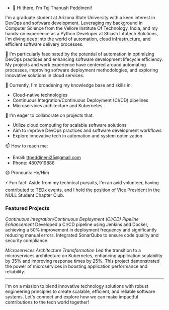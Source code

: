 - 👋 Hi there, I'm Tej Thanush Peddineni!

I'm a graduate student at Arizona State University with a keen interest in DevOps and software development. Leveraging my background in Computer Science from the Vellore Institute Of Technology, India, and my hands-on experience as a Python Developer at Shiash Infotech Solutions, I'm diving deep into the world of automation, cloud infrastructure, and efficient software delivery processes.

👀 I'm particularly fascinated by the potential of automation in optimizing DevOps practices and enhancing software development lifecycle efficiency. My projects and work experience have centered around automating processes, improving software deployment methodologies, and exploring innovative solutions in cloud services.

🌱 Currently, I'm broadening my knowledge base and skills in:
- Cloud-native technologies
- Continuous Integration/Continuous Deployment (CI/CD) pipelines
- Microservices architecture and Kubernetes

💞️ I'm eager to collaborate on projects that:
- Utilize cloud computing for scalable software solutions
- Aim to improve DevOps practices and software development workflows
- Explore innovative tech in automation and system optimization

📫 How to reach me:
- Email: ttpeddineni25@gmail.com
- Phone: 4807919886

😄 Pronouns: He/Him

⚡ Fun fact: Aside from my technical pursuits, I'm an avid volunteer, having contributed to TEDx events, and I hold the position of Vice President in the NULL Student Chapter Club.

### Featured Projects

*Continuous Integration/Continuous Deployment (CI/CD) Pipeline Enhancement*
Developed a CI/CD pipeline using Jenkins and Docker, achieving a 50% improvement in deployment frequency and significantly reducing manual errors. Integrated SonarQube to ensure code quality and security compliance.

*Microservices Architecture Transformation*
Led the transition to a microservices architecture on Kubernetes, enhancing application scalability by 35% and improving response times by 25%. This project demonstrated the power of microservices in boosting application performance and reliability.

---

I'm on a mission to blend innovative technology solutions with robust engineering principles to create scalable, efficient, and reliable software systems. Let's connect and explore how we can make impactful contributions to the tech world together!

